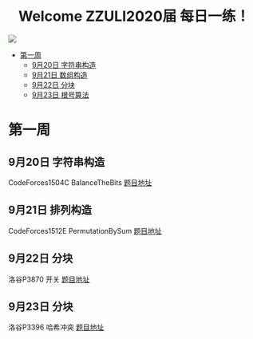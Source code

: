 <h1 align="center">Welcome ZZULI2020届 每日一练！</h1>
<img src="https://i.loli.net/2021/09/20/uH9okgpzbEP2wAB.png">

- [第一周](#第一周)
  - [9月20日 字符串构造](#9月20日-字符串构造)
  - [9月21日 数组构造](#9月21日-数组构造)
  - [9月22日 分块](#9月22日-分块)
  - [9月23日 根号算法](#9月23日-根号算法)

# 第一周

## 9月20日 字符串构造  

CodeForces1504C BalanceTheBits [题目地址](https://codeforces.com/problemset/problem/1504/C) 

## 9月21日 排列构造

CodeForces1512E PermutationBySum [题目地址](https://codeforces.com/problemset/problem/1512/E)

## 9月22日 分块

洛谷P3870 开关 [题目地址](https://www.luogu.com.cn/problem/P3870)

## 9月23日 分块

洛谷P3396 哈希冲突 [题目地址](https://www.luogu.com.cn/problem/P3396)
